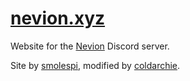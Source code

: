 # [nevion.xyz][1]

Website for the [Nevion][1] Discord server. 

Site by [smolespi][2], modified by [coldarchie][3].

[1]: https://nevion.xyz "Nevion"
[2]: https://espi.xyz "Espi"
[3]: https://coldarchie.me "coldarchie"
